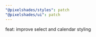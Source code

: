 ```yaml
---
"@pixelshades/styles": patch
"@pixelshades/ui": patch
---
```


feat: improve select and calendar styling
